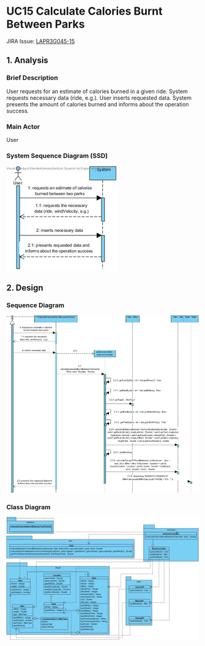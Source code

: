 # **UC15 Calculate Calories Burnt Between Parks**

JIRA Issue: [LAPR3G045-15](https://jira.dei.isep.ipp.pt:8443/browse/LAPR3G045-15)

## **1. Analysis**

### Brief Description

User requests for an estimate of calories burned in a given ride. System requests necessary data (ride, e.g.). User inserts requested data. System presents the amount of calories burned and informs about the operation success.

### Main Actor

User

### System Sequence Diagram (SSD)

![UC15-SSD.jpg](UC15-SSD.jpg)

## **2. Design**

### Sequence Diagram

![UC15-Design-Sequence.jpg](UC15-Design-Sequence.jpg)

### Class Diagram

![UC15-Design-Class.jpg](UC15-Design-Class.jpg)
